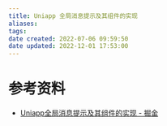 ```yaml
---
title: Uniapp 全局消息提示及其组件的实现
aliases: 
tags: 
date created: 2022-07-06 09:59:50
date updated: 2022-12-01 17:53:00
---
```



# 参考资料

 - [Uniapp全局消息提示及其组件的实现 - 掘金](https://juejin.cn/post/7107442847422349326)
